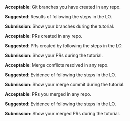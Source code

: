 <panel type="danger" header="`W4.7a` Can explain branching :star:" no-close>
  <include src="../../book/revisionControl/branching/full.md" />
  <panel header=":dart: Evidence" expanded>

<include src="../../book/revisionControl/branching/q-essay-branching-definition.md" />
<include src="../../book/revisionControl/branching/q-essay-merging-definition.md" />

  </panel>
</panel>

<!-- ==================================================================================================== -->

<panel type="danger" header="`W4.7b` Can use Git branching :star:" no-close>
  <include src="../../book/gitAndGithub/branch/full.md" />
  <panel header=":dart: Evidence" expanded>

**Acceptable**: Git branches you have created in any repo.

**Suggested**: Results of following the steps in the LO. 

**Submission**: Show your branches during the tutorial.

  </panel>
</panel>

<!-- ==================================================================================================== -->

<panel type="danger" header="`W4.7c` Can create PRs on GitHub :star:" no-close>
  <include src="../../book/gitAndGithub/createPRs/full.md" />
  <panel header=":dart: Evidence" expanded>

**Acceptable**: PRs created in any repo.

**Suggested**: PRs created by following the steps in the LO. 

**Submission**: Show your PRs during the tutorial.

  </panel>
</panel>

<!-- ==================================================================================================== -->

<panel type="warning" header="`W4.7d` Can use Git to resolve merge conflicts :star::star:" no-close>
  <include src="../../book/gitAndGithub/mergeConflicts/full.md" />
  <panel header=":dart: Evidence" expanded>

**Acceptable**: Merge conflicts resolved in any repo.

**Suggested**: Evidence of following the steps in the LO. 

**Submission**: Show your merge commit during the tutorial.

  </panel>
</panel>

<!-- ==================================================================================================== -->

<panel type="info" header="`W4.7e` Can review and merge PRs on GitHub :star::star::star:" no-close>
  <include src="../../book/gitAndGithub/managePRs/full.md" />
  <panel header=":dart: Evidence" expanded>

**Acceptable**: PRs you merged in any repo.

**Suggested**: Evidence of following the steps in the LO. 

**Submission**: Show your merged PRs during the tutorial.

  </panel>
</panel>
